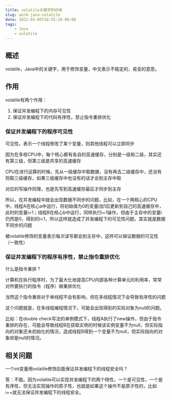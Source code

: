 ```yaml
---
title: volatile关键字的作用
slug: work-java-volatile
date: 2021-02-05T18:55:20-08:00
tags:
    - Java
    - volatile
---
```


## 概述

volatile，Java中的关键字，用于修饰变量，中文表示不稳定的，易变的意思。

## 作用

volatile有两个作用：
1. 保证并发编程下的内存可见性
2. 保证并发编程下的代码有序性，禁止指令重排优化

### 保证并发编程下的程序可见性

可见性，表示一个线程修改了某个变量，则其他线程可以立即同步

因为在多核CPU中，每个核心都有各自的高速缓存，分别是一级和二级，其实还有第三级，但第三级是共享的高速缓存

CPU在进行运算的时候，先从一级缓存中取数据，没有再去二级缓存中，还没有则取三级缓存，如果三级缓存中也没有的话才会到主存中取

对应的写操作同理，也是先写到高速缓存最后才同步到主存

所以，在并发编程中就会出现数据不同步的问题，比如，在一个两核心的CPU中，线程A在核心a中运行，将初始值为0的变量i加1后更新到自己的高速缓存中，此时的变量i=1；线程B在核心b中运行，同样执行i+1操作，但由于主存中的变量i仍然是0，得到的i=1，所以这样就造成了并发编程下的可见性问题，其实就是数据不同步的问题


被volatile修饰的变量表示每次读写都会到主存中，这样可以保证数据的可见性（一致性）

### 保证并发编程下的程序有序性，禁止指令重排优化

什么是指令重排？

计算机在执行程序时，为了最大化地提高CPU内部各种计算单元的利用率，常常对所要执行的指令（程序）做重排优化

当然这个指令重排对于单线程不会有影响，但在多线程情况下会导致有序性的问题

这个问题就是，在多线程编程情况下，可能会出现得到的实际对象为null的问题。

比如：在double check写法的单例模式下，线程A执行了new操作，但由于指令重排的存在，可能会导致线程B在获取实例的时候该实例变量不为null，但实际指向的对象还未初始化的情况，造成线程B得到一个变量不为null，但实际指向的对象却是null的情况。

## 相关问题

一个int变量用volatile修饰后能保证并发编程下的线程安全吗？

答：不能。因为volatile可以实现并发编程下的两个特性，一个是可见性，一个是有序性，但无法实现操作的原子性，也就是如果这个操作不是原子性的，比如i++就无法保证并发编程下的线程安全。